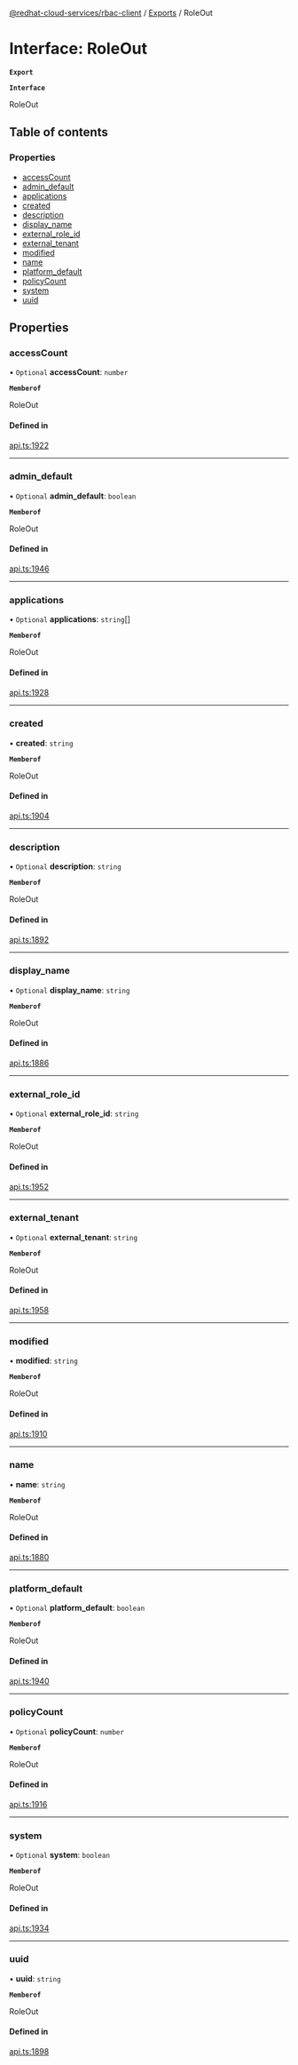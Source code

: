[@redhat-cloud-services/rbac-client](../README.md) / [Exports](../modules.md) / RoleOut

# Interface: RoleOut

**`Export`**

**`Interface`**

RoleOut

## Table of contents

### Properties

- [accessCount](RoleOut.md#accesscount)
- [admin\_default](RoleOut.md#admin_default)
- [applications](RoleOut.md#applications)
- [created](RoleOut.md#created)
- [description](RoleOut.md#description)
- [display\_name](RoleOut.md#display_name)
- [external\_role\_id](RoleOut.md#external_role_id)
- [external\_tenant](RoleOut.md#external_tenant)
- [modified](RoleOut.md#modified)
- [name](RoleOut.md#name)
- [platform\_default](RoleOut.md#platform_default)
- [policyCount](RoleOut.md#policycount)
- [system](RoleOut.md#system)
- [uuid](RoleOut.md#uuid)

## Properties

### accessCount

• `Optional` **accessCount**: `number`

**`Memberof`**

RoleOut

#### Defined in

[api.ts:1922](https://github.com/RedHatInsights/javascript-clients/blob/master/packages/rbac/api.ts#L1922)

___

### admin\_default

• `Optional` **admin\_default**: `boolean`

**`Memberof`**

RoleOut

#### Defined in

[api.ts:1946](https://github.com/RedHatInsights/javascript-clients/blob/master/packages/rbac/api.ts#L1946)

___

### applications

• `Optional` **applications**: `string`[]

**`Memberof`**

RoleOut

#### Defined in

[api.ts:1928](https://github.com/RedHatInsights/javascript-clients/blob/master/packages/rbac/api.ts#L1928)

___

### created

• **created**: `string`

**`Memberof`**

RoleOut

#### Defined in

[api.ts:1904](https://github.com/RedHatInsights/javascript-clients/blob/master/packages/rbac/api.ts#L1904)

___

### description

• `Optional` **description**: `string`

**`Memberof`**

RoleOut

#### Defined in

[api.ts:1892](https://github.com/RedHatInsights/javascript-clients/blob/master/packages/rbac/api.ts#L1892)

___

### display\_name

• `Optional` **display\_name**: `string`

**`Memberof`**

RoleOut

#### Defined in

[api.ts:1886](https://github.com/RedHatInsights/javascript-clients/blob/master/packages/rbac/api.ts#L1886)

___

### external\_role\_id

• `Optional` **external\_role\_id**: `string`

**`Memberof`**

RoleOut

#### Defined in

[api.ts:1952](https://github.com/RedHatInsights/javascript-clients/blob/master/packages/rbac/api.ts#L1952)

___

### external\_tenant

• `Optional` **external\_tenant**: `string`

**`Memberof`**

RoleOut

#### Defined in

[api.ts:1958](https://github.com/RedHatInsights/javascript-clients/blob/master/packages/rbac/api.ts#L1958)

___

### modified

• **modified**: `string`

**`Memberof`**

RoleOut

#### Defined in

[api.ts:1910](https://github.com/RedHatInsights/javascript-clients/blob/master/packages/rbac/api.ts#L1910)

___

### name

• **name**: `string`

**`Memberof`**

RoleOut

#### Defined in

[api.ts:1880](https://github.com/RedHatInsights/javascript-clients/blob/master/packages/rbac/api.ts#L1880)

___

### platform\_default

• `Optional` **platform\_default**: `boolean`

**`Memberof`**

RoleOut

#### Defined in

[api.ts:1940](https://github.com/RedHatInsights/javascript-clients/blob/master/packages/rbac/api.ts#L1940)

___

### policyCount

• `Optional` **policyCount**: `number`

**`Memberof`**

RoleOut

#### Defined in

[api.ts:1916](https://github.com/RedHatInsights/javascript-clients/blob/master/packages/rbac/api.ts#L1916)

___

### system

• `Optional` **system**: `boolean`

**`Memberof`**

RoleOut

#### Defined in

[api.ts:1934](https://github.com/RedHatInsights/javascript-clients/blob/master/packages/rbac/api.ts#L1934)

___

### uuid

• **uuid**: `string`

**`Memberof`**

RoleOut

#### Defined in

[api.ts:1898](https://github.com/RedHatInsights/javascript-clients/blob/master/packages/rbac/api.ts#L1898)

